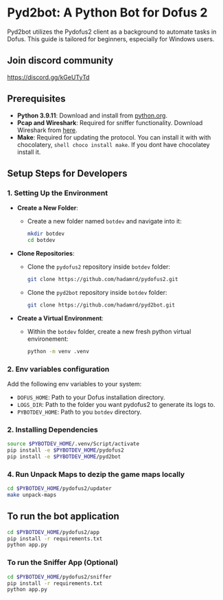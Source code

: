 # Pyd2bot: A Python Bot for Dofus 2

Pyd2bot utilizes the Pydofus2 client as a background to automate tasks in Dofus. This guide is tailored for beginners, especially for Windows users.

## Join discord community

<https://discord.gg/kGeUTyTd>

## Prerequisites

- **Python 3.9.11**: Download and install from [python.org](https://www.python.org/downloads/release/python-3911/).
- **Pcap and Wireshark**: Required for sniffer functionality. Download Wireshark from [here](https://www.wireshark.org/download.html).
- **Make**: Required for updating the protocol. You can install it with with chocolatery, ```shell choco install make```. If you dont have chocolatey install it.

## Setup Steps for Developers

### 1. Setting Up the Environment

- **Create a New Folder**:
  - Create a new folder named `botdev` and navigate into it:

    ```bash
    mkdir botdev
    cd botdev
    ```

- **Clone Repositories**:
  - Clone the `pydofus2` repository inside `botdev` folder:

    ```bash
    git clone https://github.com/hadamrd/pydofus2.git
    ```

  - Clone the `pyd2bot` repository inside `botdev` folder:

    ```bash
    git clone https://github.com/hadamrd/pyd2bot.git
    ```

- **Create a Virtual Environment**:
  - Within the `botdev` folder, create a new fresh python virtual environement:

    ```bash
    python -m venv .venv
    ```

### 2. Env variables configuration

Add the following env variables to your system:

- `DOFUS_HOME`: Path to your Dofus installation directory.
- `LOGS_DIR`: Path to the folder you want pydofus2 to generate its logs to.
- `PYBOTDEV_HOME`: Path to you `botdev` directory.

### 2. Installing Dependencies

```bash
source $PYBOTDEV_HOME/.venv/Script/activate
pip install -e $PYBOTDEV_HOME/pydofus2
pip install -e $PYBOTDEV_HOME/pyd2bot
```

### 4. Run Unpack Maps to dezip the game maps locally

```bash
cd $PYBOTDEV_HOME/pydofus2/updater
make unpack-maps
```

## To run the bot application

```bash
cd $PYBOTDEV_HOME/pydofus2/app
pip install -r requirements.txt
python app.py
```

### To run the Sniffer App (Optional)

```bash
cd $PYBOTDEV_HOME/pydofus2/sniffer
pip install -r requirements.txt
python app.py
```
